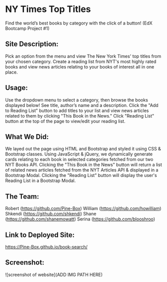# NY Times Top Titles

Find the world’s best books by category with the click of a button! 
(EdX Bootcamp Project #1)

## Site Description:

Pick an option from the menu and view The New York Times' top titles from your chosen category. Create a reading list from NYT's most highly rated books and view news articles relating to your books of interest all in one place.

## Usage:

Use the dropdown menu to select a category, then browse the books displayed below! See title, author’s name and a description. Click the "Add to Reading List" button to add titles to your list and view news articles related to them by clicking "This Book in the News." Click "Reading List" button at the top of the page to view/edit your reading list. 

## What We Did:

We layed out the page using HTML and Bootstrap and styled it using CSS & Bootstrap classes. Using JavaScript & jQuery, we dynamically generate cards relating to each book in selected categories fetched from our two NYT Books API. Clicking the "This Book in the News" button will return a list of related news articles fetched from the NYT Articles API & displayed in a Bootstrap Modal. Clicking the "Reading List" button will display the user's Reading List in a Bootstrap Modal.

## The Team:

Robert (https://github.com/Pine-Box)
William (https://github.com/howilliam)
Shkendi (https://github.com/shkendi)
Shane (https://github.com/shanemowatt)
Serina (https://github.com/blooshroo)

## Link to Deployed Site:

https://Pine-Box.github.io/book-search/

## Screenshot:

![screenshot of website](ADD IMG PATH HERE)